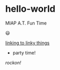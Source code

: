 # hello-world
MIAP A.T. Fun Time

:smiley:

[linking to linky things](www.google.com)

- party time! 

_rockon!_
